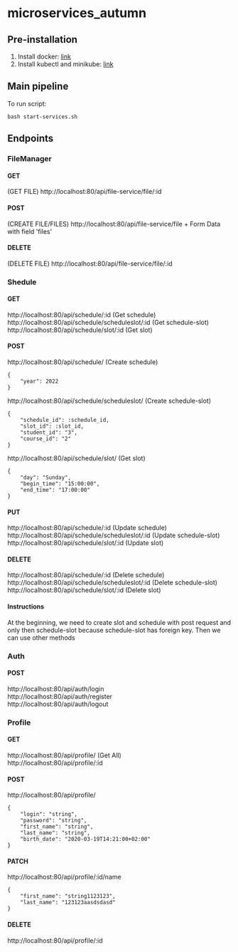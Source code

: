 # microservices_autumn

## Pre-installation
1. Install docker: [link](https://docs.docker.com/engine/install/)
2. Install kubectl and minikube: [link](https://kubernetes.io/docs/tasks/tools/)

## Main pipeline
To run script:
``` 
bash start-services.sh
```

## Endpoints
### FileManager
#### GET
(GET FILE) http://localhost:80/api/file-service/file/:id

#### POST
(CREATE FILE/FILES) http://localhost:80/api/file-service/file + Form Data with field 'files'

#### DELETE
(DELETE FILE) http://localhost:80/api/file-service/file/:id

### Shedule
#### GET
http://localhost:80/api/schedule/:id (Get schedule) <br/>
http://localhost:80/api/schedule/scheduleslot/:id (Get schedule-slot) <br/>
http://localhost:80/api/schedule/slot/:id (Get slot) <br/>

#### POST
http://localhost:80/api/schedule/ (Create schedule)
```
{
    "year": 2022
}
```

http://localhost:80/api/schedule/scheduleslot/ (Create schedule-slot)
```
{
    "schedule_id": :schedule_id,
    "slot_id": :slot_id,
    "student_id": "3",
    "course_id": "2"
}
```

http://localhost:80/api/schedule/slot/ (Get slot)
```
{
    "day": "Sunday",
    "begin_time": "15:00:00",
    "end_time": "17:00:00"
}
```

#### PUT
http://localhost:80/api/schedule/:id (Update schedule) <br/>
http://localhost:80/api/schedule/scheduleslot/:id (Update schedule-slot) <br/>
http://localhost:80/api/schedule/slot/:id (Update slot) <br/>

#### DELETE
http://localhost:80/api/schedule/:id (Delete schedule) <br/>
http://localhost:80/api/schedule/scheduleslot/:id (Delete schedule-slot) <br/>
http://localhost:80/api/schedule/slot/:id (Delete slot) <br/>

#### Instructions
At the beginning, we need to create slot and schedule with post request and only then schedule-slot because schedule-slot has foreign key.
Then we can use other methods

### Auth
#### POST
http://localhost:80/api/auth/login <br/>
http://localhost:80/api/auth/register <br/>
http://localhost:80/api/auth/logout <br/>

### Profile
#### GET
http://localhost:80/api/profile/ (Get All) <br/>
http://localhost:80/api/profile/:id <br/>

#### POST
http://localhost:80/api/profile/
```
{
    "login": "string",
    "password": "string",
    "first_name": "string",
    "last_name": "string",
    "birth_date": "2020-03-19T14:21:00+02:00"
}
```

#### PATCH
http://localhost:80/api/profile/:id/name
```
{
    "first_name": "string1123123",
    "last_name": "123123aasdsdasd"
}
```

#### DELETE
http://localhost:80/api/profile/:id